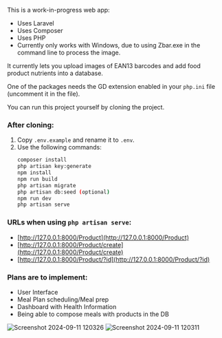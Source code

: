 
This is a work-in-progress web app:

- Uses Laravel
- Uses Composer
- Uses PHP
- Currently only works with Windows, due to using Zbar.exe in the command line to process the image.

It currently lets you upload images of EAN13 barcodes and add food product nutrients into a database.

One of the packages needs the GD extension enabled in your `php.ini` file (uncomment it in the file).

You can run this project yourself by cloning the project.

### After cloning:

1. Copy `.env.example` and rename it to `.env`.
2. Use the following commands:
    ```sh
    composer install
    php artisan key:generate
    npm install
    npm run build
    php artisan migrate
    php artisan db:seed (optional)
    npm run dev
    php artisan serve
    ```

### URLs when using `php artisan serve`:

- [http://127.0.0.1:8000/Product](http://127.0.0.1:8000/Product)
- [http://127.0.0.1:8000/Product/create](http://127.0.0.1:8000/Product/create)
- [http://127.0.0.1:8000/Product/?id](http://127.0.0.1:8000/Product/?id)

### Plans are to implement:

- User Interface
- Meal Plan scheduling/Meal prep
- Dashboard with Health Information
- Being able to compose meals with products in the DB

![Screenshot 2024-09-11 120326](https://github.com/user-attachments/assets/3fe5173a-9d60-4043-87b3-a1d18cfc0d8d)
![Screenshot 2024-09-11 120311](https://github.com/user-attachments/assets/5d35268e-5f04-4355-a4dd-bbc050f5acff)

